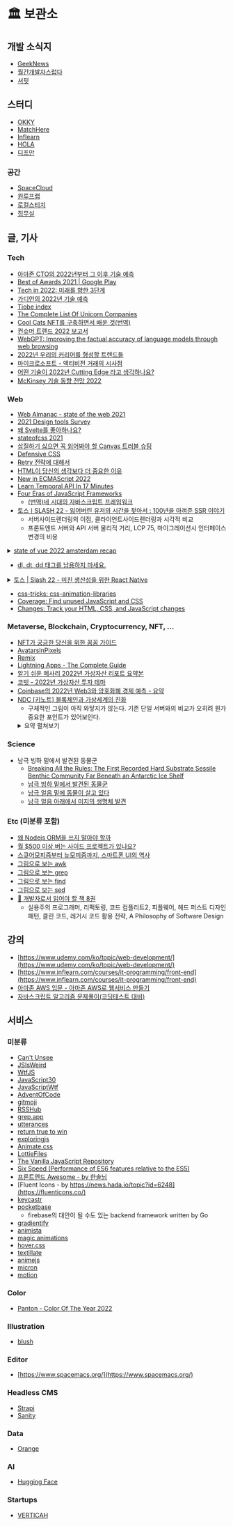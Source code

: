 # 🏛 보관소

## 개발 소식지

- [GeekNews](https://news.hada.io/)
- [월간개발자스럽다](https://blog.gaerae.com/)
- [서핏](https://www.surfit.io/)

## 스터디

- [OKKY](https://okky.kr/articles/gathering)
- [MatchHere](https://matchhere.me/study)
- [Inflearn](https://www.inflearn.com/community/studies)
- [HOLA](https://holaworld.io/)
- [디프만](https://www.depromeet.com/)

### 공간

- [SpaceCloud](https://www.spacecloud.kr/)
- [원루프랩](https://lab.oneroof.co.kr/)
- [로컬스티치](https://localstitch.kr/)
- [집무실](https://www.jibmusil.com/)

## 글, 기사
### Tech

- [아마존 CTO의 2022년부터 그 이후 기술 예측](https://news.hada.io/topic?id=5496&utm_source=slack&utm_medium=bot&utm_campaign=TLS6AUE2K)
- [Best of Awards 2021 | Google Play](https://www.youtube.com/watch?v=lJwxC5jNDJU)
- [Tech in 2022: 미래를 향한 3단계](https://news.hada.io/topic?id=5543&utm_source=slack&utm_medium=bot&utm_campaign=TLS6AUE2K)
- [가디언의 2022년 기술 예측](https://news.hada.io/topic?id=5547&utm_source=slack&utm_medium=bot&utm_campaign=TLS6AUE2K)
- [Tiobe index](https://www.tiobe.com/tiobe-index/)
- [The Complete List Of Unicorn Companies](https://www.cbinsights.com/research-unicorn-companies)
- [Cool Cats NFT를 구축하면서 배운 것(번역)](https://yozm.wishket.com/magazine/detail/1196/)
- [컨슈머 트렌드 2022 보고서](https://news.hada.io/topic?id=5596&utm_source=slack&utm_medium=bot&utm_campaign=TLS6AUE2K)
- [WebGPT: Improving the factual accuracy of language models through web browsing](https://openai.com/blog/improving-factual-accuracy/)
- [2022년 우리의 커리어를 형성할 트렌드들](https://news.hada.io/topic?id=5672)
- [마이크로소프트 - 액티비전 거래의 시사점](https://news.hada.io/topic?id=5784&utm_source=slack&utm_medium=bot&utm_campaign=TLS6AUE2K)
- [어떤 기술이 2022년 Cutting Edge 라고 생각하나요?](https://news.hada.io/topic?id=5831)
- [McKinsey 기술 동향 전망 2022](https://www.mckinsey.com/business-functions/mckinsey-digital/our-insights/the-top-trends-in-tech)

### Web

- [Web Almanac - state of the web 2021](https://almanac.httparchive.org/en/2021/)
- [2021 Design tools Survey](https://uxtools.co/survey-2021)
- [왜 Svelte를 좋아하나요?](https://velog.io/@teo/%EC%99%9C-Svelte%EC%8A%A4%EB%B2%A8%ED%8A%B8%EB%A5%BC-%EC%A2%8B%EC%95%84%ED%95%98%EB%82%98%EC%9A%94)
- [stateofcss 2021](https://2021.stateofcss.com/en-US/)
- [삽질하기 싫으면 꼭 읽어봐야 할 Canvas 트러블 슈팅](https://meetup.toast.com/posts/297)
- [Defensive CSS](https://ishadeed.com/article/defensive-css/)
- [Retry 전략에 대해서](https://jungseob86.tistory.com/12)
- [HTML이 당신의 생각보다 더 중요한 이유](https://xo.dev/why-html-is-important-than-you-think/)
- [New in ECMAScript 2022](https://exploringjs.com/impatient-js/ch_new-javascript-features.html#new-in-es2022)
- [Learn Temporal API In 17 Minutes](https://www.youtube.com/watch?v=oOK3UzLJ_Cs)
- [Four Eras of JavaScript Frameworks](https://www.pzuraq.com/blog/four-eras-of-javascript-frameworks)
  -  [(번역)네 시대의 자바스크립트 프레임워크](https://junghan92.medium.com/%EB%B2%88%EC%97%AD-%EB%84%A4-%EC%8B%9C%EB%8C%80%EC%9D%98-%EC%9E%90%EB%B0%94%EC%8A%A4%ED%81%AC%EB%A6%BD%ED%8A%B8-%ED%94%84%EB%A0%88%EC%9E%84%EC%9B%8C%ED%81%AC-1f075bac9995)
- [토스ㅣSLASH 22 - 잃어버린 유저의 시간을 찾아서 : 100년을 아껴준 SSR 이야기](https://www.youtube.com/watch?v=IKyA8BKxpXc&ab_channel=%ED%86%A0%EC%8A%A4)
  -  서버사이드렌더링의 이점, 클라이언트사이드렌더링과 시각적 비교
  -  프론트엔드 서버와 API 서버 물리적 거리, LCP 75, 마이그레이션시 인터페이스 변경의 비용
<details>
  <summary>
    <a href="https://dev.to/strift/state-of-vue-2022-amsterdam-recap-36jp">state of vue 2022 amsterdam recap</a>
  </summary>
  <ul>
    <li>Vue 2.x
      <ul>
        <li>Vue 2.7에서는 Vue 3의 Composition API, <code>script setup</code>을 백포팅하는데 집중중</li>
        <li>Vue 2.7이 마지막 minor version 업그레이드가 될 것</li>
      </ul>
    </li>
    <li>Vue 3.x
      <ul>
        <li>Vue 3.3에서 <code>Suspense</code> 안정화될 것
          <ul>
            <li>Nuxt 3에서 문제없도록 테스트 중</li>
          </ul>
        </li>
        <li>reactivity transform API도 안정화</li>
        <li>SSR 강화</li>
      </ul>
    </li>
    <li>Vite
      <ul>
        <li>Vite 3 메이저 버전 업데이트 예정
        <ul>
          <li>대부분의 사람들은 변화를 못느낄 것</li>
          <li>직접 Vite를 사용하는 라이브러리(Nuxt, Vitest)는 업데이트가 필요</li>
          <li>가장 큰 변화는 내부적으로 완전 ESM으로 전환 -> node.js 12 지원 중단</li>
        </ul>
        </li>
      </ul>
    </li>
    <li>⚠Experimental
      <ul>
        <li>새로운 compliation 전략을 실험중
        <ul>
          <li>실제 적용될지는 미지수</li>
          <li>SolidJS에 영감을 받았고, no-virtual DOM로 옮겨가는 아이디어</li>
          <li>적용된다면 메모리 사용에 큰 이득이 예상됨</li>
        </ul>
        </li>
      </ul>
    </li>
    <hr>
    <li>Nuxt 3
      <ul>
        <li>안정화에 가까워짐. 마이그레이션을 시작해도 무방할듯. 이번 여름에 릴리즈 예정</li>
      </ul>
    </li>
    <li>Vuetify 3
      <ul>
        <li>아직 베타. 2주 후 다음 릴리즈 예정</li>
      </ul>
    </li>
    <li>Vitepress 1
      <ul>
        <li>1 버전 릴리즈를 위해 노력중</li>
        <li>Vue3 기반 Static Site Generation 도구로 권장하고 있음</li>
      </ul>
    </li>
  </ul>
</details>

- [dl, dt, dd 태그를 남용하지 마세요.](https://aoa.gitbook.io/skymimo/aoa-2019/tips-2/dl-dt-dd-.)

<details>
  <summary>
    <a href="https://toss.im/slash-22/sessions/1-2">토스 | Slash 22 - 미친 생산성을 위한 React Native</a>
  </summary>
  <ul>
    <li>기존 앱의 문제점
      <ul>
        <li>느린 배포 속도, 적은 개발 리소스</li>
        <li>iOS 빌드 속도 - 하루 1/3 침대, 1/3 지하철, 1/3 빌드</li>
        <li>배포 심사 - 느리고 불규칙적, 1일 ~ 4주</li>
        <li>앱 업데이트 - 동남아의 느린 네트워크, 자동 업데이트를 꺼둔 유저들도 많다.</li>
      </ul>
    </li>
    <li>Flutter vs React Native
      <table>
        <th>
          <td>장점</td>
          <td>단점</td>
        </th>
        <tr>
          <td>Flutter</td>
          <td>
            <div>훌륭한 공식 라이브러리 생태계</div>
            <div>React Native보다 더 많이 사용됨</div>
          </td>
          <td>높은 학습 비용</td>
        </tr>
        <tr>
          <td>React Native</td>
          <td>
            <div>Codepush 기능 사용 가능</div>
            <div>채용에 용이한 풍부한 개발자 풀</div>
          </td>
          <td>빈약한 공식 라이브러리 생태계</td>
        </tr>
      </table>
      <ul>
        <li>+ Code Push (React Native) - 앱 내에 JavaScript 번들을 포함할 수 있고, 해당 번들을 업데이트해서 앱 업데이트 없이 최신 기능을 전달 가능</li>
      </ul>
    </li>
    <li>
      <ul>
        <li>앱을 완전히 다시 만들기로 하고, 병렬적으로 기존앱은 부분적으로 React Native를 적용</li>
        <li>Native API가 필요한 기존 앱 기능을 구현해보면서 테스트</li>
        <li>비싼 그래픽 연산과 같은 높은 성능이 필요한 작업은 부분적으로 Native View를 띄워 해결</li>
      </ul>
    </li>
    <li>Native 코드를 건드려야 하는 작업과 JavaScript로만 완료할 수 있는 태스크 2가지로 분류</li>
    <li>기존 앱 사용자의 경험을 해치지 않기 위해 꼼꼼하고 많은 테스트를 수행</li>
    <li>메인 로직이 아닌 숨어있는 로직을 코드레벨에서 발견하며 옮김. 광고 마케팅 툴, 푸시, 로그 등</li>
    <li>3개월간 200번에 달하는 Code Push를 통한 업데이트가 가능했음</li>
    <li>React Native 사용 후기 - iOS 개발자
      <ul>
        <li>개발 속도 - 핫 리로딩. Swift로 개발시 3달, 미숙한 TypeScript로도 2주</li>
        <li>커리어적인 고민 - 전문성 포기하는건 아닐지? 기술은 이미 6 ~ 7년 지났고 Object C에서 Swift로 넘어갈 때 느꼈던 기분. 역량 확장이라고 생각하고 고민을 하지 않기로 결정</li>
      </ul>
    </li>
    <li>React Native 사용 후기 - 프론트엔드 개발자
      <ul>
        <li>저렴한 학습 비용</li>
        <li>역할 확장 - 앱의 모든 flow에 관여</li>
      </ul>
    </li>
    <li>팀 관점에서
      <ul>
        <li>빠르게 실패, 개선 반복 가능</li>
        <li>채용이 어려운 초기 스타트업에 유용할 것</li>
      </ul>
    </li>
  </ul>
</details>

- [css-tricks: css-animation-libraries](https://css-tricks.com/css-animation-libraries/)
- [Coverage: Find unused JavaScript and CSS](https://developer.chrome.com/docs/devtools/coverage/)
- [Changes: Track your HTML, CSS, and JavaScript changes](https://developer.chrome.com/docs/devtools/changes/)

### Metaverse, Blockchain, Cryptocurrency, NFT, ...

- [NFT가 궁금한 당신을 위한 꼼꼼 가이드](https://www.hani.co.kr/arti/economy/it/1022399.html)
- [AvatarsInPixels](https://www.avatarsinpixels.com/)
- [Remix](https://remix.ethereum.org/)
- [Lightning Apps - The Complete Guide](https://hedgetrade.com/lightning-apps-complete-guide/)
- [알기 쉬운 메사리 2022년 가상자산 리포트 요약본](https://brunch.co.kr/@jypthemiracle/21)
- [코빗 - 2022년 가상자산 투자 테마](https://korbitblog.tumblr.com/post/670802352790454272/%EA%B3%B5%EC%A7%80-%EC%BD%94%EB%B9%97-%EB%A6%AC%EC%84%9C%EC%B9%98-%EB%B0%9C%EA%B0%84-%EC%95%88%EB%82%B4-2022%EB%85%84-%EA%B0%80%EC%83%81%EC%9E%90%EC%82%B0-%ED%88%AC%EC%9E%90-%ED%85%8C%EB%A7%88-crypto)
- [Coinbase의 2022년 Web3와 암호화폐 경제 예측 - 요약](https://news.hada.io/topic?id=5670)
- [NDC [키노트] 블록체인과 가상세계의 진화](https://ndc.nexon.com/session/sessionView?sessNo=100007470)
  -  구체적인 그림이 아직 와닿지가 않는다. 기존 단일 서버와의 비교가 오히려 뭔가 중요한 포인트가 있어보인다.
  <details>
    <summary>요약 펼쳐보기</summary>
      <pre>-  코인, P2E보다는 블록체인 자체에 포커스
  -  닫힌 생태계를 열린 생태계로 확장하는 수단
  -  가상 세계를 진화
    -  가상 세계의 물리적 한계를 넘어 다른 가상 세계와 융합하는 통합 플랫폼, 통합 가상 세계
    -  블록체인이 어떤 역할을 하길래?
      -  한마디로 융합하고 나눠주기 좋은 투명한 인프라 기술
      -  투명성 | 열린 생태계 | 가치의 저장
        -  투명성 : 온체인 기록, 거버넌스
        -  열린 생태계 : 누구나 기여 가능, 기여에 따라 보상을 획득
        -  가치의 저장 : NFT, 토큰
    -  기존 게임들이 서버라는 폐쇄된 환경을 넘어서지는 못했다
      -  아이템, 캐릭터, 게임 머니 등은 한 게임 안에서만 통용됐다.
      -  블록체인 생태계에서는 모든 재화들이 자유롭게 연결 + 대체 불가능한 존재를 유지
      -  전통적인 스토어형태 게임은 점점 쇠퇴될 것
      -  유용한 인프라 세트, IP, 세계관, 인정받는 커뮤니티, 의미를 가지는 것이 중요해진다
      -  플랫폼을 표방한 적도 없고, 주인도 없는 이 거대한 블록체인 생태계가 현존하고 가장 크고 유용한 게임 플랫폼일 수 있다
      -  폐쇄된 플랫폼으로 유저, 재화, 트래픽을 독점하지 않고 융합, 통합하여 이 블록체인 생태계에 중요한 일원이 되는 것이 의미가 있을 것
    -  블록체인에 맞는 게임 설계가 필요하다
      -  투명성
        -  현재 게임에서는 개발사의 의도에 따라 밸런스와 경제 상황이 바뀔 수 있다
        -  유저들이 회사를 바라보면서 게임을 하게 된다.
        -  가상 세계의 완성도와 몰입에 방해를 한다.
        -  개발사조차 바꾸기 어려운 합의된 규칙이 해법이 될 수 있다.
        -  결국 가상 세계에 몰입하도록 투명성이 도움을 줄 수 있을 것
      -  열린 생태계와 기여에 따른 보상
        -  게임의 성장에 따른 과실이 모든 기여자에게 돌아갈 수 있게 한다면 더 좋을 것 같았다.
        -  개발사도 일원이 되는 것이다
      -  가치의 저장과 이동
        -  NFT가 있어도 쓸데가 없으면 무의미하지 않는지에 대한 해결이 있어야 한다고 생각했다
        -  이건 넥슨이 잘할 수 있는 부분
        -  게임 NFT는 게임이 없어지면 쓸모가 없어질 확률이 높다.
        -  나중에 활용하리라는 기대가 있지만 실제로 활용될 확률은 얼마나 될지 모른다.
        -  실질적인 그림이 필요
          -  메이플 스토리 IP를 이용한 블록체인 게임
          -  열린 생태계, 가치의 저장과 신뢰가 중요
          -  메이플 스토리라는 넥슨의 훼손하면 안되는 IP를 통해 안되면 말지식이 아닌 진정성을 획득
          -  여러 서비스들을 묶어서 공유할 수 있는 NFT, 토큰을 만드는 것이 중요하겠다는 결론
          -  메이플스토리 유니버스 - NFT들이 주인공. 그 밑에 각 게임들이 존재한다
          -  유니버스는 Maplestory N, N Mobile, MOD N(샌드박스 제작 플랫폼), N SDK(NFT 기반으로 여러 게임을 만들 수 있는 툴)
          -  N은 기존 메이플 + NFT
            -  아이템 NFT로 존재, 토큰도 게임중 획득 가능
            -  캐시샵 없음
            -  NFT 프리세일도 진행 X
          - MOD N
            -  메이플 스토리 NFT + 외부 NFT로 게임 제작 가능
            -  제작한 게임은 모두 제작자 소유
          - N SDK
            -  메이플 유니버스에서 얻은 NFT로 다양한 앱을 만들 수 있는 SDK
            -  예를들어 NFT 홀더들을 위한 굿즈 제작 펀딩 앱
      </pre>
  </details>

### Science

- 남극 빙하 밑에서 발견된 동물군
  - [Breaking All the Rules: The First Recorded Hard Substrate Sessile Benthic Community Far Beneath an Antarctic Ice Shelf](https://www.frontiersin.org/articles/10.3389/fmars.2021.642040/full)
  - [남극 빙하 밑에서 발견된 동물군](http://jjy0501.blogspot.com/2021/02/blog-post_30.html)
  - [남극 얼음 밑에 동물이 살고 있다](https://www.sciencetimes.co.kr/news/%EB%82%A8%EA%B7%B9-%EC%96%BC%EC%9D%8C-%EB%B0%91%EC%97%90-%EB%8F%99%EB%AC%BC%EC%9D%B4-%EC%82%B4%EA%B3%A0-%EC%9E%88%EB%8B%A4/)
  - [남극 얼음 아래에서 미지의 생명체 발견](https://www.thedailypost.kr/news/articleView.html?idxno=79480)
  
### Etc (미분류 포함)

- [왜 Nodejs ORM을 쓰지 말아야 할까](https://yceffort.kr/2021/07/dont-use-nodjs-orm)
- [월 $500 이상 버는 사이드 프로젝트가 있나요?](https://news.hada.io/topic?id=5787)
- [스큐어모피즘부터 뉴모피즘까지, 스마트폰 UI의 역사](https://yozm.wishket.com/magazine/detail/1281/)
- [그림으로 보는 awk](https://twitter.com/b0rk/status/1000604334026055681?s=20&t=Bf3QoJsycqe4sshh3agQcQ)
- [그림으로 보는 grep](https://twitter.com/b0rk/status/991880504805871616?s=20&t=gFrieA8AzklPXVEU7laPFw)
- [그림으로 보는 find](https://twitter.com/b0rk/status/993862211964735488?s=20&t=LlRKxV1ZHwvAYQ5ItPRcgA)
- [그림으로 보는 sed](https://twitter.com/b0rk/status/1000773086155804672?s=20&t=UtrCHDxlOSPw-rZSQqzveQ)
- [📰 개발자로서 읽어야 할 책 8권](https://careerly.co.kr/comments/53721?utm_campaign=self-share)
  - 실용주의 프로그래머, 리팩토링, 코드 컴플리트2, 피플웨어, 헤드 퍼스트 디자인 패턴, 클린 코드, 레거시 코드 활용 전략, A Philosophy of Software Design

## 강의

- [https://www.udemy.com/ko/topic/web-development/](https://www.udemy.com/ko/topic/web-development/)
- [https://www.inflearn.com/courses/it-programming/front-end](https://www.inflearn.com/courses/it-programming/front-end)
- [아마존 AWS 입문 - 아마존 AWS로 웹서비스 만들기](https://www.udemy.com/course/maso-it-aws-onc2004/?src=sac&kw=aws)
- [자바스크립트 알고리즘 문제풀이(코딩테스트 대비)](https://www.inflearn.com/course/%EC%9E%90%EB%B0%94%EC%8A%A4%ED%81%AC%EB%A6%BD%ED%8A%B8-%EC%95%8C%EA%B3%A0%EB%A6%AC%EC%A6%98-%EB%AC%B8%EC%A0%9C%ED%92%80%EC%9D%B4)

## 서비스

### 미분류

- [Can't Unsee](https://cantunsee.space/)
- [JSIsWeird](https://jsisweird.com/)
- [WtfJS](https://github.com/denysdovhan/wtfjs)
- [JavaScript30](https://javascript30.com/)
- [JavaScriptWtf](https://javascriptwtf.com/)
- [AdventOfCode](https://adventofcode.com/)
- [gitmoji](https://gitmoji.dev/)
- [RSSHub](https://docs.rsshub.app/)
- [grep.app](https://grep.app/)
- [utterances](https://utteranc.es/)
- [return true to win](https://alf.nu/ReturnTrue)
- [exploringjs](https://exploringjs.com/impatient-js/toc.html)
- [Animate.css](https://animate.style/)
- [LottieFiles](https://lottiefiles.com/)
- [The Vanilla JavaScript Repository](https://vanillalist.top/)
- [Six Speed (Performance of ES6 features relative to the ES5)](http://incaseofstairs.com/six-speed/#)
- [프론트엔드 Awesome - by 한솔님](https://east-quotation-430.notion.site/Awesome-e81ff327aec445ac980a89ca3b62df9f)
- [Fluent Icons - by https://news.hada.io/topic?id=6248](https://fluenticons.co/)
- [keycastr](https://github.com/keycastr/keycastr)
- [pocketbase](https://github.com/pocketbase/pocketbase)
  -  firebase의 대안이 될 수도 있는 backend framework written by Go
- [gradientify](https://gradientify.com/)
- [animista](https://animista.net/)
- [magic animations](https://www.minimamente.com/project/magic/)
- [hover.css](http://ianlunn.github.io/Hover/)
- [textillate](https://textillate.js.org/)
- [animejs](https://animejs.com/)
- [micron](https://webkul.github.io/micron/)
- [motion](https://motion.dev/)

### Color

- [Panton - Color Of The Year 2022](https://www.pantone.com/color-of-the-year-2022-palette-exploration)

### Illustration

- [blush](https://blush.design/)

### Editor

- [https://www.spacemacs.org/](https://www.spacemacs.org/)

### Headless CMS

- [Strapi](https://strapi.io/)
- [Sanity](https://www.sanity.io/)

### Data

- [Orange](https://orangedatamining.com/)

### AI

- [Hugging Face](https://huggingface.co/)

### Startups

- [VERTICAH](https://verticah.com/kr.html)
